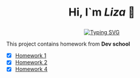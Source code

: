 # <p align="center"> Hi, I`m ***Liza*** 👋</p>
<p align="center">
  <a href="https://git.io/typing-svg">
    <img src="https://readme-typing-svg.herokuapp.com?color=%2336BCF7&lines=Computer+science+student+of+KPI" alt="Typing SVG">
  </a>
</p>


This project contains homework from <b>Dev school</b>
- [x] <a href="https://github.com/LilPoly/-Fuuikj/tree/main/1hw">Homework 1</a>
- [x] <a href="https://github.com/LilPoly/-Fuuikj/tree/main/2hw">Homework 2</a>
- [x] <a href="https://github.com/LilPoly/-Fuuikj/tree/main/4hw">Homework 4</a>
